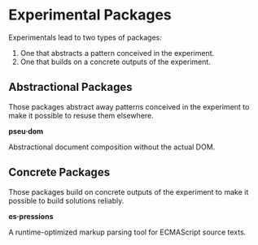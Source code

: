 # Experimental Packages

Experimentals lead to two types of packages:

1. One that abstracts a pattern conceived in the experiment.
2. One that builds on a concrete outputs of the experiment.

## Abstractional Packages

Those packages abstract away patterns conceived in the experiment to make it possible to resuse them elsewhere.

**pseu·dom**

Abstractional document composition without the actual DOM.

## Concrete Packages

Those packages build on concrete outputs of the experiment to make it possible to build solutions reliably.

**es·pressions**

A runtime-optimized markup parsing tool for ECMAScript source texts.
